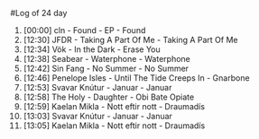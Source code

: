 #Log of 24 day

1. [00:00] cln - Found - EP - Found
1. [12:30] JFDR - Taking A Part Of Me - Taking A Part Of Me
1. [12:34] Vök - In the Dark - Erase You
1. [12:38] Seabear - Waterphone - Waterphone
1. [12:42] Sin Fang - No Summer - No Summer
1. [12:46] Penelope Isles - Until The Tide Creeps In - Gnarbone
1. [12:53] Svavar Knútur - Januar - Januar
1. [12:58] The Holy - Daughter - Obi Bate Opiate
1. [12:59] Kaelan Mikla - Nott eftir nott - Draumadís
1. [13:03] Svavar Knútur - Januar - Januar
1. [13:05] Kaelan Mikla - Nott eftir nott - Draumadís
